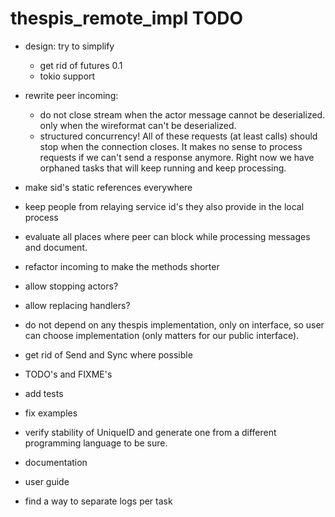 # thespis_remote_impl TODO


- design: try to simplify

	- get rid of futures 0.1
	- tokio support

- rewrite peer incoming:
  - do not close stream when the actor message cannot be deserialized. only when the wireformat can't be deserialized.
  - structured concurrency! All of these requests (at least calls) should stop when the connection
    closes. It makes no sense to process requests if we can't send a response anymore. Right now
    we have orphaned tasks that will keep running and keep processing.


- make sid's static references everywhere
- keep people from relaying service id's they also provide in the local process
- evaluate all places where peer can block while processing messages and document.
- refactor incoming to make the methods shorter
- allow stopping actors?
- allow replacing handlers?
- do not depend on any thespis implementation, only on interface, so user can
  choose implementation (only matters for our public interface).
- get rid of Send and Sync where possible

- TODO's and FIXME's
- add tests
- fix examples
- verify stability of UniqueID and generate one from a different programming language to be sure.
- documentation
- user guide

- find a way to separate logs per task
